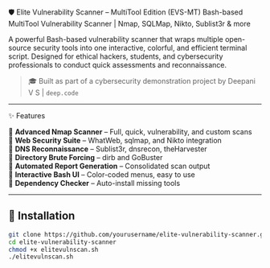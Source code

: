  🛡️ Elite Vulnerability Scanner – MultiTool Edition (EVS-MT)
Bash-based MultiTool Vulnerability Scanner | Nmap, SQLMap, Nikto, Sublist3r &amp; more


A powerful Bash-based vulnerability scanner that wraps multiple open-source security tools into one interactive, colorful, and efficient terminal script. Designed for ethical hackers, students, and cybersecurity professionals to conduct quick assessments and reconnaissance.

> 🎓 Built as part of a cybersecurity demonstration project by Deepani V S | `deep.code`

---

 ✨ Features

🔹 **Advanced Nmap Scanner** – Full, quick, vulnerability, and custom scans  
🔹 **Web Security Suite** – WhatWeb, sqlmap, and Nikto integration  
🔹 **DNS Reconnaissance** – Sublist3r, dnsrecon, theHarvester  
🔹 **Directory Brute Forcing** – dirb and GoBuster  
🔹 **Automated Report Generation** – Consolidated scan output  
🔹 **Interactive Bash UI** – Color-coded menus, easy to use  
🔹 **Dependency Checker** – Auto-install missing tools  

---

## 🚀 Installation

```bash
git clone https://github.com/yourusername/elite-vulnerability-scanner.git
cd elite-vulnerability-scanner
chmod +x elitevulnscan.sh
./elitevulnscan.sh

